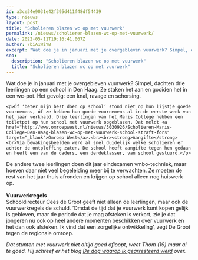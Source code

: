 ```yaml
---
id: a3ce34e9031e42f395d411f48df54439
type: nieuws
layout: post
title: "Scholieren blazen wc op met vuurwerk"
permalink: /nieuws/scholieren-blazen-wc-op-met-vuurwerk/
date: 2022-05-11T19:16:41.067Z
author: 7biA1WiYB
excerpt: "Wat doe je in januari met je overgebleven vuurwerk? Simpel, dachten drie leerlingen op een school in Den Haag. Ze staken het aan en gooiden het in een wc-pot. Het gevolg: een knal, ravage en schorsing.  "
seo:
  description: "Scholieren blazen wc op met vuurwerk"
  title: "Scholieren blazen wc op met vuurwerk"
---
```

Wat doe je in januari met je overgebleven vuurwerk? Simpel, dachten drie leerlingen op een school in Den Haag. Ze staken het aan en gooiden het in een wc-pot. Het gevolg: een knal, ravage en schorsing.  

    <p>Óf ‘beter mijn best doen op school’ stond niet op hun lijstje goede voornemens, óf ze hebben hun goede voornemens al in de eerste week van het jaar verknald. Drie leerlingen van het Maris College hebben een toiletpot op hun school met vuurwerk opgeblazen. Dat meldt <a href="http://www.omroepwest.nl/nieuws/3030926/Scholieren-Maris-College-Den-Haag-blazen-wc-op-met-vuurwerk-school-straft-fors" target="_blank">Omroep West</a>.<br><br><strong>Aangifte</strong><br>Via bewakingsbeelden werd al snel duidelijk welke scholieren er achter de ontploffing zaten. De school heeft aangifte tegen hen gedaan en heeft een van de daders, een derdeklasser, van school gestuurd.</p>
<p>De andere twee leerlingen doen dit jaar eindexamen vmbo-techniek, maar hoeven daar niet veel begeleiding meer bij te verwachten. Ze moeten de rest van het jaar thuis afronden en krijgen op school alleen nog huiswerk op.<br><br><strong>Vuurwerkregels</strong><br>Schooldirecteur Cees de Groot geeft niet alleen de leerlingen, maar ook de vuurwerkregels de schuld. ‘Omdat de tijd dat je vuurwerk kunt kopen gelijk is gebleven, maar de periode dat je mag afsteken is verkort, zie je dat jongeren nu ook op heel andere momenten beschikken over vuurwerk en het dan ook afsteken. Ik vind dat een zorgelijke ontwikkeling’, zegt De Groot tegen de regionale omroep.</p>
<p><em>Dat stunten met vuurwerk niet altijd goed afloopt, weet Thom (19) maar al te goed. Hij schreef er het blog <a href="https://7dagen.netlify.app/blog/de-dag-waarop-ik-gearresteerd-werd">De dag waarop ik gearresteerd werd</a> over.  </em></p>  
